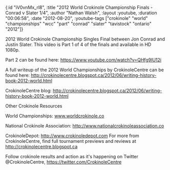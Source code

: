 {:id "iV0vnMx_rl8",
 :title
 "2012 World Crokinole Championship Finals - Conrad v Slater 1/4",
 :author "Nathan Walsh",
 :layout :youtube,
 :duration "00:06:58",
 :date "2012-08-20",
 :youtube-tags
 ["crokinole"
  "world"
  "championships"
  "wcc"
  "part"
  "conrad"
  "slater"
  "tavistock"
  "ontario"
  "2012"]}


2012 World Crokinole Championship Singles Final between Jon Conrad and Justin Slater. This video is Part 1 of 4 of the finals and available in HD 1080p.

Part 2 can be found here: https://www.youtube.com/watch?v=QHfg9IU12i

A full writeup of the 2012 World Championships by CrokinoleCentre can be found here: http://crokinolecentre.blogspot.ca/2012/06/writing-history-book-2012-world.html

CrokinoleCentre blog: http://crokinolecentre.blogspot.ca/2012/06/writing-history-book-2012-world.html

Other Crokinole Resources

World Championships: www.worldcrokinole.co

National Crokinole Association: http://www.nationalcrokinoleassociation.co

CrokinoleDepot: http://www.crokinoledepot.com For more from CrokinoleCentre, find full tournament previews and reviews at http://crokinolecentre.blogspot.ca

Follow crokinole results and action as it's happening on Twitter @CrokinoleCentre, https://twitter.com/CrokinoleCentre
